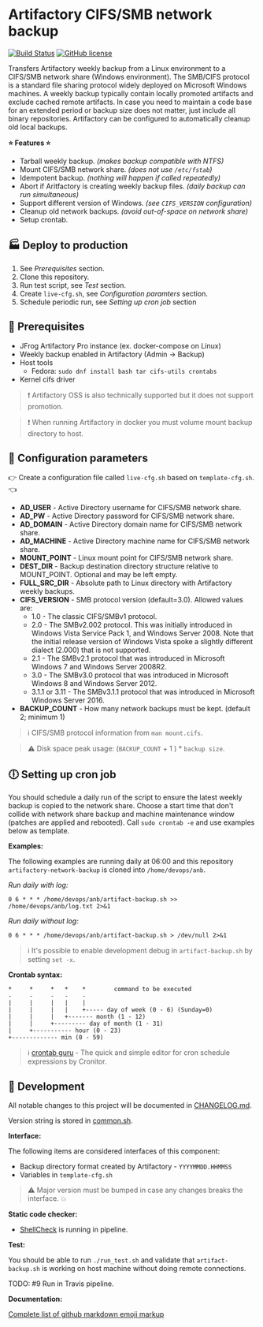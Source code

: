 # Artifactory CIFS/SMB network backup

[![Build Status](https://travis-ci.org/baxeno/artifactory-network-backup.svg?branch=master)](https://travis-ci.org/baxeno/artifactory-network-backup)
[![GitHub license](https://img.shields.io/badge/license-MIT-blue.svg)](https://github.com/baxeno/artifactory-network-backup/blob/master/LICENSE)

Transfers Artifactory weekly backup from a Linux environment to a CIFS/SMB network share (Windows environment).
The SMB/CIFS protocol is a standard file sharing protocol widely deployed on Microsoft Windows machines.
A weekly backup typically contain locally promoted artifacts and exclude cached remote artifacts.
In case you need to maintain a code base for an extended period or backup size does not matter, just include all binary repositories.
Artifactory can be configured to automatically cleanup old local backups.

**:star: Features :star:**

- Tarball weekly backup. _(makes backup compatible with NTFS)_
- Mount CIFS/SMB network share. _(does not use `/etc/fstab`)_
- Idempotent backup. _(nothing will happen if called repeatedly)_
- Abort if Aritfactory is creating weekly backup files. _(daily backup can run simultaneous)_
- Support different version of Windows. _(see `CIFS_VERSION` configuration)_
- Cleanup old network backups. _(avoid out-of-space on network share)_
- Setup crontab.

## :factory: Deploy to production

1. See _Prerequisites_ section.
1. Clone this repository.
1. Run test script, see _Test_ section.
1. Create `live-cfg.sh`, see _Configuration paramters_ section.
1. Schedule periodic run, see _Setting up cron job_ section

## :frog: Prerequisites

- JFrog Artifactory Pro instance (ex. docker-compose on Linux)
- Weekly backup enabled in Artifactory (Admin -> Backup)
- Host tools
  - Fedora: `sudo dnf install bash tar cifs-utils crontabs`
- Kernel cifs driver

> :exclamation: Artifactory OSS is also technically supported but it does not support promotion.

> :exclamation: When running Artifactory in docker you must volume mount backup directory to host.

## :vertical_traffic_light: Configuration parameters

:point_right: Create a configuration file called `live-cfg.sh` based on `template-cfg.sh`. :point_left:

- **AD_USER** - Active Directory username for CIFS/SMB network share.
- **AD_PW** - Active Directory password for CIFS/SMB network share.
- **AD_DOMAIN** - Active Directory domain name for CIFS/SMB network share.
- **AD_MACHINE** - Active Directory machine name for CIFS/SMB network share.
- **MOUNT_POINT** - Linux mount point for CIFS/SMB network share.
- **DEST_DIR** - Backup destination directory structure relative to MOUNT_POINT. Optional and may be left empty.
- **FULL_SRC_DIR** - Absolute path to Linux directory with Artifactory weekly backups.
- **CIFS_VERSION** - SMB protocol version (default=3.0). Allowed values are:
  - 1.0 - The classic CIFS/SMBv1 protocol.
  - 2.0 - The SMBv2.002 protocol. This was initially introduced in Windows Vista Service Pack 1, and Windows Server 2008.
  Note that the initial release version of Windows Vista spoke a slightly different dialect (2.000) that is not supported.
  - 2.1 - The SMBv2.1 protocol that was introduced in Microsoft Windows 7 and Windows Server 2008R2.
  - 3.0 - The SMBv3.0 protocol that was introduced in Microsoft Windows 8 and Windows Server 2012.
  - 3.1.1 or 3.11 - The SMBv3.1.1 protocol that was introduced in Microsoft Windows Server 2016.
- **BACKUP_COUNT** - How many network backups must be kept. (default 2; minimum 1)

> :information_source: CIFS/SMB protocol information from `man mount.cifs`.

> :warning: Disk space peak usage: (`BACKUP_COUNT` + 1 ) * `backup size`.

## :clock6: Setting up cron job

You should schedule a daily run of the script to ensure the latest weekly backup is copied to the network share.
Choose a start time that don't collide with network share backup and machine maintenance window (patches are applied and rebooted).
Call `sudo crontab -e` and use examples below as template.

**Examples:**

The following examples are running daily at 06:00 and this repository `artifactory-network-backup` is cloned into `/home/devops/anb`.

_Run daily with log:_

`0 6 * * * /home/devops/anb/artifact-backup.sh >> /home/devops/anb/log.txt 2>&1`

_Run daily without log:_

`0 6 * * * /home/devops/anb/artifact-backup.sh > /dev/null 2>&1`

> :information_source: It's possible to enable development debug in `artifact-backup.sh` by setting `set -x`.

**Crontab syntax:**

```
*     *     *   *    *        command to be executed
-     -     -   -    -
|     |     |   |    |
|     |     |   |    +----- day of week (0 - 6) (Sunday=0)
|     |     |   +------- month (1 - 12)
|     |     +--------- day of month (1 - 31)
|     +----------- hour (0 - 23)
+------------- min (0 - 59)
```

> :information_source: [crontab guru](https://crontab.guru/) - The quick and simple editor for cron schedule expressions by Cronitor.

## :construction: Development

All notable changes to this project will be documented in [CHANGELOG.md](CHANGELOG.md).

Version string is stored in [common.sh](common.sh).

**Interface:**

The following items are considered interfaces of this component:

- Backup directory format created by Artifactory - `YYYYMMDD.HHMMSS`
- Variables in `template-cfg.sh`

> :warning: Major version must be bumped in case any changes breaks the interface. :boom:

**Static code checker:**

- [ShellCheck](https://github.com/koalaman/shellcheck) is running in pipeline.

**Test:**

You should be able to run `./run_test.sh` and validate that `artifact-backup.sh` is working on host machine without doing remote connections.

TODO: #9 Run in Travis pipeline.

**Documentation:**

[Complete list of github markdown emoji markup](https://gist.github.com/rxaviers/7360908)
